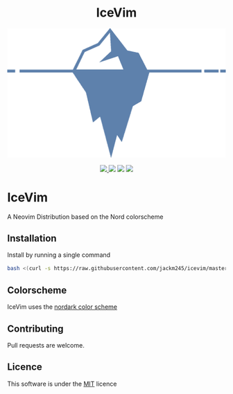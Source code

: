 <h1 align="center"> IceVim </h1>
<p align="center"><a href="https://www.nordtheme.com" target="_blank"><img src="https://github.com/jackm245/IceVim/blob/main/media/NordIceberg.png?sanitize=true"/></a></p>

<p align="center">
  <a href="https://github.com/jackm245/"><img src="https://img.shields.io/badge/author-Jack%20Morgan-lightblue"/>
  <a href="https://github.com/jackm245/nordark.nvim/"><img src="https://img.shields.io/badge/build-passing-lightblue"/></a>
  <a href="https://github.com/jackm245/nordark.nvim/"><img src="https://img.shields.io/badge/version-v1.0-lightblue"/></a>
  <a href="https://github.com/jackm245/nordark.nvim/blob/main/LICENSE"><img src="https://img.shields.io/badge/license-MIT-lightblue"/></a>
</p>

# IceVim
 A Neovim Distribution based on the Nord colorscheme

## Installation

Install by running a single command
<br>
``` bash
bash <(curl -s https://raw.githubusercontent.com/jackm245/icevim/master/utils/installer/install.sh)
```

## Colorscheme
IceVim uses the [nordark color scheme](https://github.com/jackm245/nordark.nvim)


## Contributing

Pull requests are welcome.

## Licence

This software is under the [MIT](https://choosealicense.com/licenses/mit/) licence
